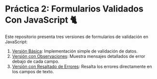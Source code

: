 # Práctica 2: Formularios Validados Con JavaScript 🐈
Este repositorio presenta tres versiones de formularios de validación en JavaScript:

1. [Versión Básica](https://luisrodrigobarbanavarro.github.io/form-validation/form-validation/index-1.html): Implementación simple de validación de datos.
2. [Versión con Observaciones](https://luisrodrigobarbanavarro.github.io/form-validation/form-validation/index-2.html): Muestra mensajes detallados de error debajo de cada campo.
3. [Versión con Resaltado de Errores](https://luisrodrigobarbanavarro.github.io/form-validation/form-validation/index-3.html): Resalta los errores directamente en los campos de texto.
